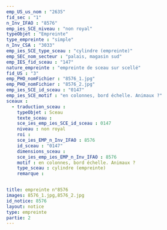 ```yaml
---
emp_US_us_nom : "2635"
fid_sec : "1"
n_Inv_IFAO : "8576"
emp_ies_SCE_niveau : "non royal"
typeObjet : "Empreinte"
type_empreinte : "simple"
n_Inv_CSA : "3033"
emp_ies_SCE_type_sceau : "cylindre (empreinte)"
emp_SEC_nom_secteur : "palais, magasin sud"
emp_IES_fid_sceau : "147"
nature_empreinte : "empreinte de sceau sur scellé"
fid_US : "3"
emp_PHO_nomFichier : "8576_1.jpg"
emp_PHO_nomFichier : "8576_2.jpg"
emp_ies_SCE_id_sceau : "0147"
emp_ies_SCE_motif : "en colonnes, bord échelle. Animaux ?"
sceaux :
  - traduction_sceau : 
    typeObjet : Sceau
    texte_sceau : 
    sce_ies_emp_ies_SCE_id_sceau : 0147
    niveau : non royal
    roi : 
    sce_ies_EMP_n_Inv_IFAO : 8576
    id_sceau : "0147"
    dimensions_sceau : 
    sce_ies_emp_ies_EMP_n_Inv_IFAO : 8576
    motif : en colonnes, bord échelle. Animaux ?
    type_sceau : cylindre (empreinte)
    remarque : 


title: empreinte n°8576
images: 8576_1.jpg,8576_2.jpg
id_notice: 8576
layout: notice
type: empreinte
partie: 2
---
```

